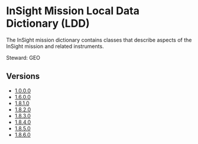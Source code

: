 # InSight Mission Local Data Dictionary (LDD)

The InSight mission dictionary contains classes that describe aspects of the InSight mission and related instruments.

Steward: GEO

## Versions

- [1.0.0.0](1.0.0.0)
- [1.6.0.0](1.6.0.0)
- [1.8.1.0](1.8.1.0)
- [1.8.2.0](1.8.2.0)
- [1.8.3.0](1.8.3.0)
- [1.8.4.0](1.8.4.0)
- [1.8.5.0](1.8.5.0)
- [1.8.6.0](1.8.6.0)


